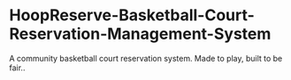 # HoopReserve-Basketball-Court-Reservation-Management-System
A community basketball court reservation system. Made to play, built to be fair..

